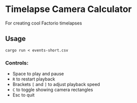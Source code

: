 # Timelapse Camera Calculator

For creating cool Factorio timelapses

## Usage

`cargo run < events-short.csv`

### Controls:

  - Space to play and pause
  - `R` to restart playback
  - Brackets `[` and `]` to adjust playback speed
  - `C` to toggle showing camera rectangles
  - Esc to quit
